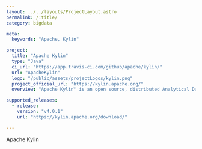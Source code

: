 ```yaml
---
layout: ../../layouts/ProjectLayout.astro
permalink: /:title/
category: bigdata

meta:
  keywords: "Apache, Kylin"

project:
  title: "Apache Kylin"
  type: "Java"
  ci_url: "https://app.travis-ci.com/github/apache/kylin/"
  url: "ApacheKylin"
  logo: "/public/assets/projectLogos/kylin.png"
  project_official_url: "https://kylin.apache.org/"
  overview: "Apache Kylin™ is an open source, distributed Analytical Data Warehouse for Big Data; it was designed to provide OLAP (Online Analytical Processing) capability in the big data era. By renovating the multi-dimensional cube and precalculation technology on Hadoop and Spark, Kylin is able to achieve near constant query speed regardless of the ever-growing data volume. Reducing query latency from minutes to sub-second, Kylin brings online analytics back to big data."

supported_releases:
  - release:
    version: "v4.0.1"
    url: "https://kylin.apache.org/download/" 

---
```


<p>Apache Kylin</p>
